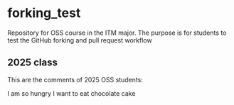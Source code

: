 # forking_test
Repository for OSS course in the ITM major. The purpose is for students to test the GitHub forking and pull request workflow

## 2025 class

This are the comments of 2025 OSS students:

I am so hungry
I want to eat chocolate cake